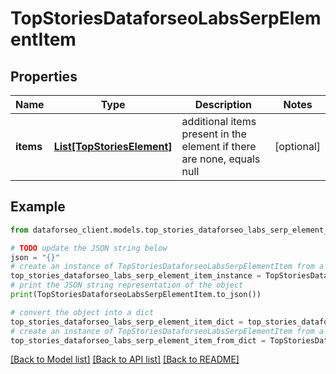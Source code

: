 # TopStoriesDataforseoLabsSerpElementItem


## Properties

Name | Type | Description | Notes
------------ | ------------- | ------------- | -------------
**items** | [**List[TopStoriesElement]**](TopStoriesElement.md) | additional items present in the element if there are none, equals null | [optional] 

## Example

```python
from dataforseo_client.models.top_stories_dataforseo_labs_serp_element_item import TopStoriesDataforseoLabsSerpElementItem

# TODO update the JSON string below
json = "{}"
# create an instance of TopStoriesDataforseoLabsSerpElementItem from a JSON string
top_stories_dataforseo_labs_serp_element_item_instance = TopStoriesDataforseoLabsSerpElementItem.from_json(json)
# print the JSON string representation of the object
print(TopStoriesDataforseoLabsSerpElementItem.to_json())

# convert the object into a dict
top_stories_dataforseo_labs_serp_element_item_dict = top_stories_dataforseo_labs_serp_element_item_instance.to_dict()
# create an instance of TopStoriesDataforseoLabsSerpElementItem from a dict
top_stories_dataforseo_labs_serp_element_item_from_dict = TopStoriesDataforseoLabsSerpElementItem.from_dict(top_stories_dataforseo_labs_serp_element_item_dict)
```
[[Back to Model list]](../README.md#documentation-for-models) [[Back to API list]](../README.md#documentation-for-api-endpoints) [[Back to README]](../README.md)


